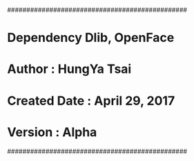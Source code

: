 ###############################################

# Dependency Dlib, OpenFace

# Author : HungYa Tsai 

# Created Date : April 29, 2017

# Version : Alpha

###############################################
